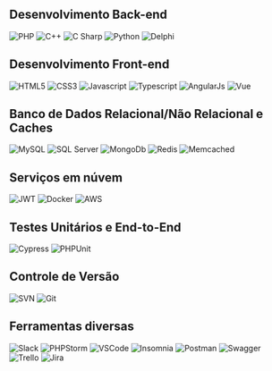 ## Desenvolvimento Back-end

![PHP](https://img.shields.io/badge/PHP-336699?style=for-the-badge&logo=php&logoColor=white)
![C++](https://img.shields.io/badge/c++-005597?style=for-the-badge&logo=cplusplus&logoColor=white)
![C Sharp](https://camo.githubusercontent.com/6f190b28a66241a16cc31010fe4ce40fcfde787a4322a663b01517dd18a21192/68747470733a2f2f696d672e736869656c64732e696f2f62616467652f632532332d2532333233393132302e7376673f7374796c653d666f722d7468652d6261646765266c6f676f3d632d7368617270266c6f676f436f6c6f723d7768697465)
![Python](https://camo.githubusercontent.com/94a0885fa9b9e4253654a6b49d23eea61d4714475377d34700959d6f14a4a49a/68747470733a2f2f696d672e736869656c64732e696f2f62616467652f507974686f6e2d3337373641423f7374796c653d666f722d7468652d6261646765266c6f676f3d707974686f6e266c6f676f436f6c6f723d666664643534)
![Delphi](https://img.shields.io/badge/Delphi-dd1513?style=for-the-badge&logo=delphi&logoColor=white)

## Desenvolvimento Front-end

![HTML5](https://camo.githubusercontent.com/bfe6a48836e87b13a16f1f56f88fee428475c2ac29247992ec9b8bcc7154f881/68747470733a2f2f696d672e736869656c64732e696f2f62616467652f48544d4c352d4533344632363f7374796c653d666f722d7468652d6261646765266c6f676f3d68746d6c35266c6f676f436f6c6f723d7768697465)
![CSS3](https://camo.githubusercontent.com/472c222e8f240a48ae51cd9b082a1b857be809dcd851a25150890c2da50c13a5/68747470733a2f2f696d672e736869656c64732e696f2f62616467652f435353332d3135373242363f7374796c653d666f722d7468652d6261646765266c6f676f3d63737333266c6f676f436f6c6f723d7768697465)
![Javascript](https://camo.githubusercontent.com/53ec2e58e03ba275d9b3a386abd96a243cf744a1a7121bdf8262fc8ae6ebc335/68747470733a2f2f696d672e736869656c64732e696f2f62616467652f6a6176617363726970742d2532333332333333302e7376673f7374796c653d666f722d7468652d6261646765266c6f676f3d6a617661736372697074266c6f676f436f6c6f723d253233463744463145)
![Typescript](https://camo.githubusercontent.com/2fdc4c5626616569001e1785f58825b19d703c350fe52f081c9e7edeec4497e8/68747470733a2f2f696d672e736869656c64732e696f2f62616467652f547970655363726970742d3243413545303f7374796c653d666f722d7468652d6261646765266c6f676f3d54797065536372697074266c6f676f436f6c6f723d7768697465)
![AngularJs](https://img.shields.io/badge/AngularJs-b52e31?style=for-the-badge&logo=angular&logoColor=white)
![Vue](https://img.shields.io/badge/Vue-40b27f?style=for-the-badge&logo=v&logoColor=33475b)

## Banco de Dados Relacional/Não Relacional e Caches

![MySQL](https://camo.githubusercontent.com/d46aa90e6c367b96ac064e7ba66a366cb97ae59b76338e3a28220ef9e07ca5a5/68747470733a2f2f696d672e736869656c64732e696f2f62616467652f4d7953514c2d3030303036453f7374796c653d666f722d7468652d6261646765266c6f676f3d6d7973716c266c6f676f436f6c6f723d7768697465)
![SQL Server](https://img.shields.io/badge/SQL%20Server-cccccc?style=for-the-badge&logo=s&logoColor=black)
![MongoDb](https://img.shields.io/badge/MongoDB-555555?style=for-the-badge&logo=mongodb&logoColor=4da53f)
![Redis](https://img.shields.io/badge/Redis-c02f2a?style=for-the-badge&logo=redis&logoColor=white)
![Memcached](https://img.shields.io/badge/memcached-28887d?style=for-the-badge&logo=&logoColor=white)

## Serviços em núvem

![JWT](https://camo.githubusercontent.com/5f4b3a404262bffa544a0298b3ea46b86c13ee1d083b6321de7f3c6fc1ff7932/68747470733a2f2f696d672e736869656c64732e696f2f62616467652f4a57542d3030303030303f7374796c653d666f722d7468652d6261646765266c6f676f3d4a534f4e253230776562253230746f6b656e73266c6f676f436f6c6f723d7768697465)
![Docker](https://camo.githubusercontent.com/bce5c9b25447afefd9c8dc63febce5936fbff659beee51466a130b41a2821a9b/68747470733a2f2f696d672e736869656c64732e696f2f62616467652f446f636b65722d3243413545303f7374796c653d666f722d7468652d6261646765266c6f676f3d646f636b6572266c6f676f436f6c6f723d7768697465)
![AWS](https://img.shields.io/badge/AWS-f7f7f7?style=for-the-badge&logo=amazon&logoColor=222e3c)

## Testes Unitários e End-to-End

![Cypress](https://camo.githubusercontent.com/e578d2a49fdf27e421a2ce7140298e017f4ff34ede0ce56fc6f5efd7a54642bf/68747470733a2f2f696d672e736869656c64732e696f2f62616467652f2d637970726573732d2532334535453545353f7374796c653d666f722d7468652d6261646765266c6f676f3d63797072657373266c6f676f436f6c6f723d303538613565)
![PHPUnit](https://img.shields.io/badge/PHPUnit-3a97d0?style=for-the-badge&logo=php&logoColor=white)

## Controle de Versão

![SVN](https://img.shields.io/badge/SVN-f7f7f7?style=for-the-badge&logo=subversion&logoColor=7c97c3)
![Git](https://img.shields.io/badge/Git-f7f7f7?style=for-the-badge&logo=git&logoColor=e84e31)

## Ferramentas diversas

![Slack](https://img.shields.io/badge/SVN-f7f7f7?style=for-the-badge&logo=subversion&logoColor=7c97c3)
![PHPStorm](https://img.shields.io/badge/PHPStorm-ad42e9?style=for-the-badge&logo=phpstorm&logoColor=white)
![VSCode](https://camo.githubusercontent.com/f5c6846cf9faa6abf75b57a30dea5ae8dc5eef920c96b94b3c35d179a99cdf3b/68747470733a2f2f696d672e736869656c64732e696f2f62616467652f5653436f64652d3030353243433f7374796c653d666f722d7468652d6261646765266c6f676f3d76697375616c2d73747564696f2d636f6465266c6f676f436f6c6f723d7768697465)
![Insomnia](https://camo.githubusercontent.com/ec4b97965d6ea3fe4ad09ab0b4c3f5681434bd6db12321730b0e5db74c72d941/68747470733a2f2f696d672e736869656c64732e696f2f62616467652f496e736f6d6e69612d3538343962653f7374796c653d666f722d7468652d6261646765266c6f676f3d496e736f6d6e6961266c6f676f436f6c6f723d7768697465)
![Postman](https://camo.githubusercontent.com/e0aa4b3bb9af7d3610dd65656751f3940ef645e1e3e5ff727abecec2accfb31b/68747470733a2f2f696d672e736869656c64732e696f2f62616467652f506f73746d616e2d4646364333373f7374796c653d666f722d7468652d6261646765266c6f676f3d506f73746d616e266c6f676f436f6c6f723d7768697465)
![Swagger](https://camo.githubusercontent.com/cabbb805af86c2a6cc1228fd306c2b678a0e4295fbdeb11f344fe35b488bc1ec/68747470733a2f2f696d672e736869656c64732e696f2f62616467652f2d537761676765722d253233436c6f6a7572653f7374796c653d666f722d7468652d6261646765266c6f676f3d73776167676572266c6f676f436f6c6f723d7768697465)
![Trello](https://camo.githubusercontent.com/c1ae794b8062fe71b7cb4cfd7181f6ac5748067a1b4de89cacf6632ada810d3d/68747470733a2f2f696d672e736869656c64732e696f2f62616467652f5472656c6c6f2d3030353243433f7374796c653d666f722d7468652d6261646765266c6f676f3d7472656c6c6f266c6f676f436f6c6f723d7768697465)
![Jira](https://img.shields.io/badge/Jira-2580f7?style=for-the-badge&logo=jira&logoColor=white)
<!--
**brunorovela/brunorovela** is a ✨ _special_ ✨ repository because its `README.md` (this file) appears on your GitHub profile.

Here are some ideas to get you started:

- 🔭 I’m currently working on ...
- 🌱 I’m currently learning ...
- 👯 I’m looking to collaborate on ...
- 🤔 I’m looking for help with ...
- 💬 Ask me about ...
- 📫 How to reach me: ...
- 😄 Pronouns: ...
- ⚡ Fun fact: ...
-->
